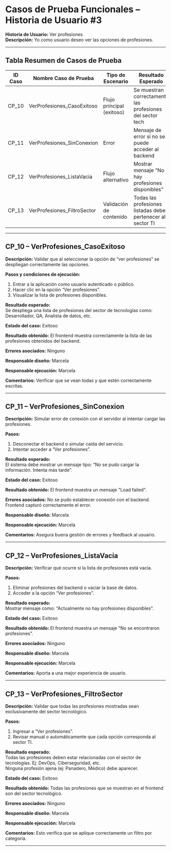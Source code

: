 # Casos de Prueba Funcionales – Historia de Usuario #3
**Historia de Usuario:** Ver profesiones  
**Descripción:** Yo como usuario deseo ver las opciones de profesiones.

---

## Tabla Resumen de Casos de Prueba

| ID Caso | Nombre Caso de Prueba                | Tipo de Escenario        | Resultado Esperado                                           | Estado    |
|---------|---------------------------------------|---------------------------|---------------------------------------------------------------|-----------|
| CP_10   | VerProfesiones_CasoExitoso              | Flujo principal (exitoso)   | Se muestran correctamente las profesiones del sector tech     | Exitoso |
| CP_11   | VerProfesiones_SinConexion            | Error                     | Mensaje de error si no se puede acceder al backend            | Exitoso |
| CP_12   | VerProfesiones_ListaVacia             | Flujo alternativo         | Mostrar mensaje “No hay profesiones disponibles”              | Exitoso |
| CP_13   | VerProfesiones_FiltroSector           | Validación de contenido   | Todas las profesiones listadas deben pertenecer al sector TI  | Exitoso |

---

## CP_10 – VerProfesiones_CasoExitoso

**Descripción:** Validar que al seleccionar la opción de “ver profesiones” se despliegan correctamente las opciones.

**Pasos y condiciones de ejecución:**
1. Entrar a la aplicación como usuario autenticado o público.
2. Hacer clic en la opción “Ver profesiones”.
3. Visualizar la lista de profesiones disponibles.

**Resultado esperado:**  
Se despliega una lista de profesiones del sector de tecnologías como: Desarrollador, QA, Analista de datos, etc.

**Estado del caso:** Exitoso 

**Resultado obtenido:** El frontend muestra correctamente la lista de las profesiones obtenidos del backend. 

**Errores asociados:** Ninguno 

**Responsable diseño:** Marcela  

**Responsable ejecución:** Marcela 

**Comentarios:** Verificar que se vean todas y que estén correctamente escritas.

---

## CP_11 – VerProfesiones_SinConexion

**Descripción:** Simular error de conexión con el servidor al intentar cargar las profesiones.

**Pasos:**
1. Desconectar el backend o simular caída del servicio.
2. Intentar acceder a “Ver profesiones”.

**Resultado esperado:**  
El sistema debe mostrar un mensaje tipo: “No se pudo cargar la información. Intenta más tarde”.

**Estado del caso:** Exitoso 

**Resultado obtenido:** El frontend muestra un mensaje "Load failed".

**Errores asociados:** No se pudo establecer conexión con el backend. Frontend capturó correctamente el error. 

**Responsable diseño:** Marcela 

**Responsable ejecución:** Marcela 

**Comentarios:** Asegura buena gestión de errores y feedback al usuario.

---

## CP_12 – VerProfesiones_ListaVacia

**Descripción:** Verificar qué ocurre si la lista de profesiones está vacía.

**Pasos:**
1. Eliminar profesiones del backend o vaciar la base de datos.
2. Acceder a la opción “Ver profesiones”.

**Resultado esperado:**  
Mostrar mensaje como: “Actualmente no hay profesiones disponibles”.

**Estado del caso:** Exitoso  

**Resultado obtenido:** El frontend muestra un mensaje "No se encontraron profesiones".

**Errores asociados:** Ninguno 

**Responsable diseño:** Marcela 

**Responsable ejecución:** Marcela 

**Comentarios:** Aporta a una mejor experiencia de usuario.

---

## CP_13 – VerProfesiones_FiltroSector

**Descripción:** Validar que todas las profesiones mostradas sean exclusivamente del sector tecnológico.

**Pasos:**
1. Ingresar a “Ver profesiones”.
2. Revisar manual o automáticamente que cada opción corresponda al sector TI.

**Resultado esperado:**  
Todas las profesiones deben estar relacionadas con el sector de tecnologías. Ej: DevOps, Ciberseguridad, etc.  
Ninguna profesión ajena (ej: Panadero, Médico) debe aparecer.

**Estado del caso:** Exitoso 

**Resultado obtenido:** Todas las profesiones que se muestran en el frontend son del sector tecnológico.

**Errores asociados:** Ninguno 

**Responsable diseño:** Marcela 

**Responsable ejecución:** Marcela 

**Comentarios:** Esto verifica que se aplique correctamente un filtro por categoría.

---